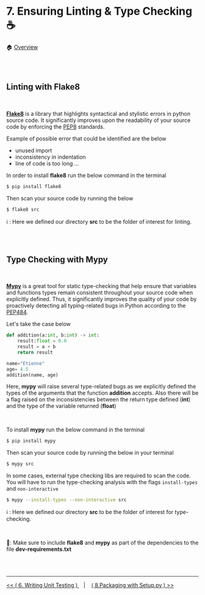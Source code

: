 # 7. Ensuring Linting & Type Checking :coffee:

:house: [Overview](../../README.md)

<br>
<br>

## Linting with Flake8 

<br>


[**Flake8**](https://flake8.pycqa.org/en/latest/) is a library that highlights syntactical and stylistic errors in python source code. It significantly improves upon the readability of your source code by enforcing the [PEP8](https://peps.python.org/pep-0008/) standards. 

Example of possible error that could be identified are the below 

- unused import
- inconsistency in indentation
- line of code is too long ...

In order to install **flake8** run the below command in the terminal

```sh
$ pip install flake8
```

Then scan your source code by running the below

```sh
$ flake8 src
```

:information_source:  : Here we defined our directory **src** to be the folder of interest for linting. 


<br>
<br>

## Type Checking with Mypy  

<br>

[**Mypy**](https://mypy.readthedocs.io/en/stable/) is a great tool for static type-checking that help ensure that variables and functions types remain consistent throughout your source code when explicitly defined. Thus, it significantly improves the quality of your code by proactively detecting all typing-related bugs in Python according to the [PEP484](https://peps.python.org/pep-0484/).

Let's take the case below 

```python 
def addition(a:int, b:int) -> int:
    result:float = 0.0
    result = a + b
    return result 

name="Etienne"
age= 4.5 
addition(name, age)

```

Here, **mypy** will raise several type-related bugs as we explicitly defined the types of the arguments that the function **addition** accepts.  Also there will be a flag raised on the inconsistencies between the return type defined (**int**) and the type of the variable returned (**float**)

<br>

To install **mypy** run the below command in the terminal

```sh
$ pip install mypy
```


Then scan your source code by running the below in your terminal

```sh
$ mypy src
```

In some cases, external type checking libs are required to scan the code. You will have to run the type-checking analysis with the flags `install-types`  and `non-interactive`  
```sh
$ mypy --install-types --non-interactive src
```

:information_source:  : Here we defined our directory **src** to be the folder of interest for type-checking. 

<br>


:thought_balloon:: Make sure to include  **flake8** and **mypy** as part of the dependencies to the file  **dev-requirements.txt**  

<br>
<br>

---


[ << (  6. Writing Unit Testing ) ](../chapters/chapter_6.md#get-ready-for-testing) &nbsp;&nbsp; |  &nbsp;&nbsp;  [ ( 8.Packaging with Setup.py ) >>](../chapters/chapter_8.md)  
